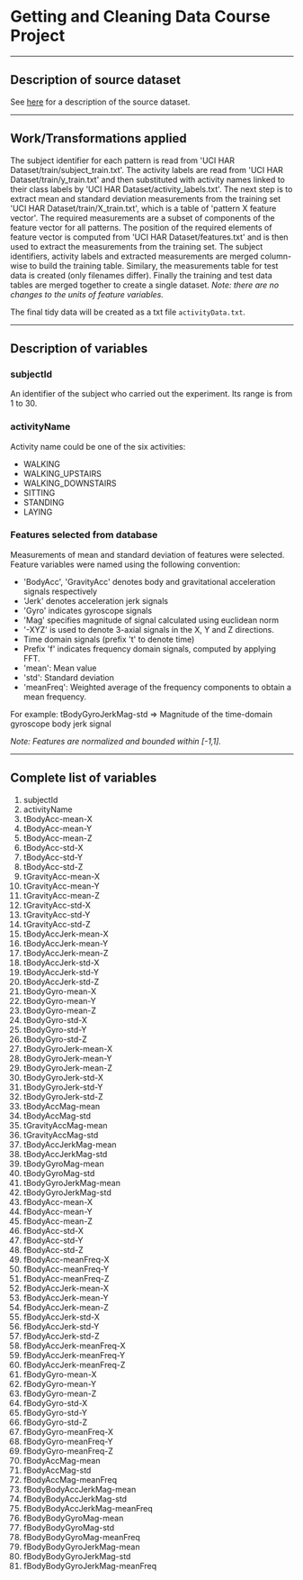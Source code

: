 
# Getting and Cleaning Data Course Project


***


## Description of source dataset

See [here][1] for a description of the source dataset. 


***


## Work/Transformations applied

The subject identifier for each pattern is read from 'UCI HAR Dataset/train/subject_train.txt'. The activity labels are read from 'UCI HAR Dataset/train/y_train.txt' and then substituted with activity names linked to their class labels by 'UCI HAR Dataset/activity_labels.txt'. The next step is to extract mean and standard deviation measurements from the training set 'UCI HAR Dataset/train/X_train.txt', which is a table of 'pattern X feature vector'. The required measurements are a subset of components of the feature vector for all patterns. The position of the required elements of feature vector is computed from 'UCI HAR Dataset/features.txt' and is then used to extract the measurements from the training set. The subject identifiers, activity labels and extracted measurements are merged column-wise to build the training table. Similary, the measurements table for test data is created (only filenames differ). Finally the training and test data tables are merged together to create a single dataset. *Note: there are no changes to the units of feature variables.*

The final tidy data will be created as a txt file `activityData.txt`.


***


## Description of variables

### subjectId

An identifier of the subject who carried out the experiment. Its range is from 1 to 30. 

### activityName 

Activity name could be one of the six activities: 

- WALKING
- WALKING_UPSTAIRS
- WALKING_DOWNSTAIRS
- SITTING
- STANDING
- LAYING


### Features selected from database 

Measurements of mean and standard deviation of features were selected. Feature variables were named using the following convention:
    
* 'BodyAcc', 'GravityAcc' denotes body and gravitational acceleration signals respectively
* 'Jerk' denotes acceleration jerk signals
* 'Gyro' indicates gyroscope signals
* 'Mag' specifies magnitude of signal calculated using euclidean norm
* '-XYZ' is used to denote 3-axial signals in the X, Y and Z directions.
* Time domain signals (prefix 't' to denote time)
* Prefix 'f' indicates frequency domain signals, computed by applying FFT.
* 'mean': Mean value
* 'std': Standard deviation
* 'meanFreq': Weighted average of the frequency components to obtain a mean frequency.

For example: tBodyGyroJerkMag-std => Magnitude of the time-domain gyroscope body jerk signal
    
*Note: Features are normalized and bounded within [-1,1].*


***


## Complete list of variables

1.	subjectId
2.	activityName
3.	tBodyAcc-mean-X
4.	tBodyAcc-mean-Y
5.	tBodyAcc-mean-Z
6.	tBodyAcc-std-X
7.	tBodyAcc-std-Y
8.	tBodyAcc-std-Z
9.	tGravityAcc-mean-X
10.	tGravityAcc-mean-Y
11.	tGravityAcc-mean-Z
12.	tGravityAcc-std-X
13.	tGravityAcc-std-Y
14.	tGravityAcc-std-Z
15.	tBodyAccJerk-mean-X
16.	tBodyAccJerk-mean-Y
17.	tBodyAccJerk-mean-Z
18.	tBodyAccJerk-std-X
19.	tBodyAccJerk-std-Y
20.	tBodyAccJerk-std-Z
21.	tBodyGyro-mean-X
22.	tBodyGyro-mean-Y
23.	tBodyGyro-mean-Z
24.	tBodyGyro-std-X
25.	tBodyGyro-std-Y
26.	tBodyGyro-std-Z
27.	tBodyGyroJerk-mean-X
28.	tBodyGyroJerk-mean-Y
29.	tBodyGyroJerk-mean-Z
30.	tBodyGyroJerk-std-X
31.	tBodyGyroJerk-std-Y
32.	tBodyGyroJerk-std-Z
33.	tBodyAccMag-mean
34.	tBodyAccMag-std
35.	tGravityAccMag-mean
36.	tGravityAccMag-std
37.	tBodyAccJerkMag-mean
38.	tBodyAccJerkMag-std
39.	tBodyGyroMag-mean
40.	tBodyGyroMag-std
41.	tBodyGyroJerkMag-mean
42.	tBodyGyroJerkMag-std
43.	fBodyAcc-mean-X
44.	fBodyAcc-mean-Y
45.	fBodyAcc-mean-Z
46.	fBodyAcc-std-X
47.	fBodyAcc-std-Y
48.	fBodyAcc-std-Z
49.	fBodyAcc-meanFreq-X
50.	fBodyAcc-meanFreq-Y
51.	fBodyAcc-meanFreq-Z
52.	fBodyAccJerk-mean-X
53.	fBodyAccJerk-mean-Y
54.	fBodyAccJerk-mean-Z
55.	fBodyAccJerk-std-X
56.	fBodyAccJerk-std-Y
57.	fBodyAccJerk-std-Z
58.	fBodyAccJerk-meanFreq-X
59.	fBodyAccJerk-meanFreq-Y
60.	fBodyAccJerk-meanFreq-Z
61.	fBodyGyro-mean-X
62.	fBodyGyro-mean-Y
63.	fBodyGyro-mean-Z
64.	fBodyGyro-std-X
65.	fBodyGyro-std-Y
66.	fBodyGyro-std-Z
67.	fBodyGyro-meanFreq-X
68.	fBodyGyro-meanFreq-Y
69.	fBodyGyro-meanFreq-Z
70.	fBodyAccMag-mean
71.	fBodyAccMag-std
72.	fBodyAccMag-meanFreq
73.	fBodyBodyAccJerkMag-mean
74.	fBodyBodyAccJerkMag-std
75.	fBodyBodyAccJerkMag-meanFreq
76.	fBodyBodyGyroMag-mean
77.	fBodyBodyGyroMag-std
78.	fBodyBodyGyroMag-meanFreq
79.	fBodyBodyGyroJerkMag-mean
80.	fBodyBodyGyroJerkMag-std
81.	fBodyBodyGyroJerkMag-meanFreq


[1]: http://archive.ics.uci.edu/ml/datasets/Human+Activity+Recognition+Using+Smartphones








